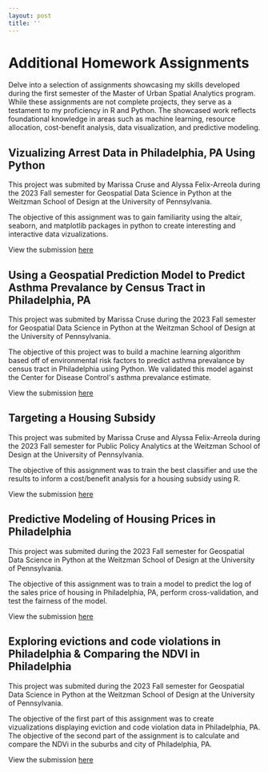 ```yaml
---
layout: post
title: ''
---
```

# Additional Homework Assignments
Delve into a selection of assignments showcasing my skills developed during the first semester of the Master of Urban Spatial Analytics program. While these assignments are not  complete projects, they serve as a testament to my proficiency in R and Python. The showcased work reflects foundational knowledge in areas such as machine learning, resource allocation, cost-benefit analysis, data visualization, and predictive modeling.

## Vizualizing Arrest Data in Philadelphia, PA Using Python
This project was submited by Marissa Cruse and Alyssa Felix-Arreola during the 2023 Fall semester for Geospatial Data Science in Python at the Weitzman School of Design at the University of Pennsylvania. 

The objective of this assignment was to gain familiarity using the altair, seaborn, and matplotlib packages in python to create interesting and interactive data vizualizations.

View the submission [here](https://crusem.github.io/assignment_sample_1/)

## Using a Geospatial Prediction Model to Predict Asthma Prevalance by Census Tract in Philadelphia, PA
This project was submited by Marissa Cruse during the 2023 Fall semester for Geospatial Data Science in Python at the Weitzman School of Design at the University of Pennsylvania. 

The objective of this project was to build a machine learning algorithm based off of environmental risk factors to predict asthma prevalance by census tract in Philadelphia using Python. We validated this model against the Center for Disease Control's asthma prevalance estimate.

View the submission [here](https://crusem.github.io/Final-Python-MC-AFA/)

## Targeting a Housing Subsidy
This project was submited by Marissa Cruse and Alyssa Felix-Arreola during the 2023 Fall semester for Public Policy Analytics at the Weitzman School of Design at the University of Pennsylvania. 

The objective of this assignment was to train the best classifier and use the results to inform a cost/benefit analysis for a housing subsidy using R. 

View the submission [here](https://crusem.github.io/assignment_sample_3/)

## Predictive Modeling of Housing Prices in Philadelphia
This project was submited during the 2023 Fall semester for Geospatial Data Science in Python at the Weitzman School of Design at the University of Pennsylvania. 

The objective of this assignment was to train a model to predict the log of the sales price of housing in Philadelphia, PA, perform cross-validation, and test the fairness of the model. 

View the submission [here](https://crusem.github.io/assignment_sample_3/)

## Exploring evictions and code violations in Philadelphia & Comparing the NDVI in Philadelphia
This project was submited during the 2023 Fall semester for Geospatial Data Science in Python at the Weitzman School of Design at the University of Pennsylvania. 

The objective of the first part of this assignment was to create vizualizations displaying eviction and code violation data in Philadelphia, PA. The objective of the second part of the assignment is to calculate and compare the NDVi in the suburbs and city of Philadelphia, PA. 

View the submission [here](https://crusem.github.io/assignment_sample_3/)

